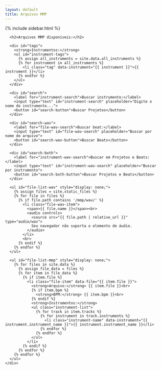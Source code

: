 ```yaml
---
layout: default
title: Arquivos MMP
---
```


<div class="publication">
  {% include sidebar.html %}
    <main class="content">
    <div class="container">
      
      <h2>Arquivos MMP disponíveis:</h2>

      <div id="tags">
        <strong>Instrumentos:</strong>
        <ul id="instrument-tags">
          {% assign all_instruments = site.data.all_instruments %}
          {% for instrument in all_instruments %}
            <li class="tag" data-instrument="{{ instrument }}">{{ instrument }}</li>
          {% endfor %}
        </ul>
      </div>

      <div id="search">
        <label for="instrument-search">Buscar instrumento:</label>
        <input type="text" id="instrument-search" placeholder="Digite o nome do instrumento...">
        <button id="search-button">Buscar Projetos</button>
      </div>

      <div id="search-wav">
        <label for="file-wav-search">Buscar beat:</label>
        <input type="text" id="file-wav-search" placeholder="Buscar por nome do arquivo">
        <button id="search-wav-button">Buscar Beats</button>
      </div>

      <div id="search-both">
        <label for="instrument-wav-search">Buscar em Projetos e Beats:</label>
        <input type="text" id="instrument-wav-search" placeholder="Buscar por instrumento">
        <button id="search-both-button">Buscar Projetos e Beats</button>
      </div>

      <ul id="file-list-wav" style="display: none;">
        {% assign files = site.static_files %}
        {% for file in files %}
          {% if file.path contains '/mmp/wav/' %}
            <li class="file-wav-item">
              <span>{{ file.name }}</span><br>
              <audio controls>
                <source src="{{ file.path | relative_url }}" type="audio/wav">
                Seu navegador não suporta o elemento de áudio.
              </audio>
            </li>
            <br>
          {% endif %}
        {% endfor %}
      </ul>

      <ul id="file-list-mmp" style="display: none;">
        {% for files in site.data %}
          {% assign file_data = files %}
          {% for item in file_data %}
            {% if item.file %}
              <li class="file-item" data-file="{{ item.file }}">
                <strong>Arquivo:</strong> {{ item.file }}<br>
                {% if item.bpm %}
                  <strong>BPM:</strong> {{ item.bpm }}<br>
                {% endif %}
                <strong>Instrumentos:</strong>
                <ul class="instrument-list">
                  {% for track in item.tracks %}
                    {% for instrument in track.instruments %}
                      <li class="instrument-name" data-instrument="{{ instrument.instrument_name }}">{{ instrument.instrument_name }}</li>
                    {% endfor %}
                  {% endfor %}
                </ul>
              </li>
            {% endif %}
          {% endfor %}
        {% endfor %}
      </ul>
    </div>
</main>
